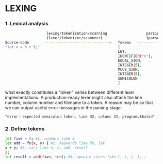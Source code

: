 # LEXING

### 1. Lexical analysis
```bash
                   lexing/tokenization/scanning                  parsing
                   (lexer/tokenizer/scannner)                    (parser)
Source-code       ------------------------------>   Tokens   ---------------> AST 
"let x = 5 + 5;"                                    [
                                                    LET,
                                                    IDENTIFIER("x"),
                                                    EQUAL_SIGN,
                                                    INTEGER(5),
                                                    PLUS_SIGN,
                                                    INTEGER(5),
                                                    SEMICOLON
                                                    ]
```
what exactly constitutes a "token" varies between different lexer implementations.
A production-ready lexer might also attach the line number, column number and filename to
a token. A reason may be so that we can output useful error messages in the parsing stage:
```
"error: expected semicolon token. line 42, column 23, program.khaled"
```

### 2. Define tokens
```bash
let five = 5; #1. numbers like 5
let add = fn(x, y) { #2. keywords like fn, let
x + y; #3. vars like x, y, add, result
};
let result = add(five, ten); #4. special chars like (, ), {, }, ;
```